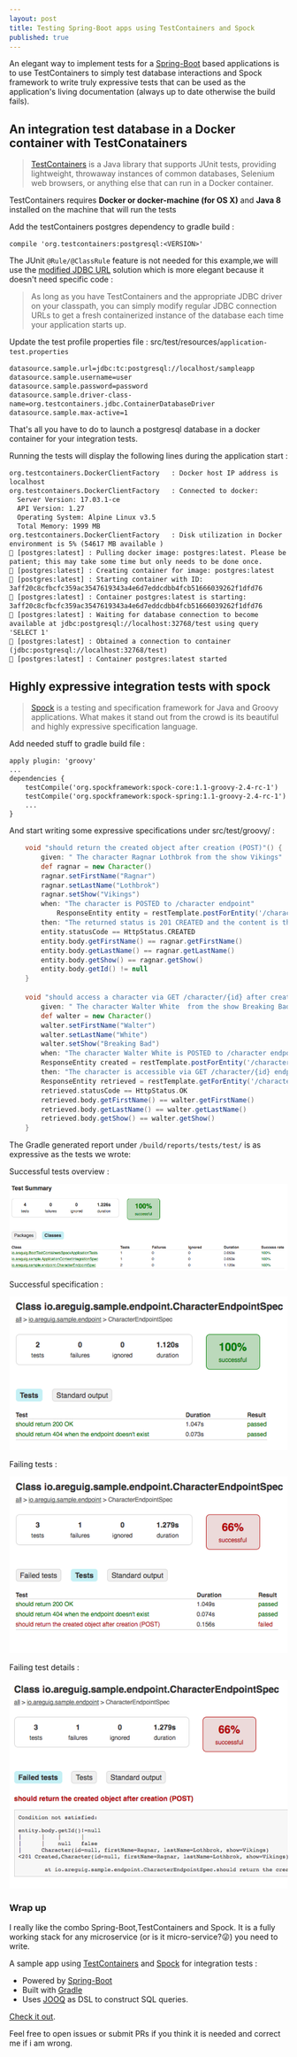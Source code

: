 ```yaml
---
layout: post
title: Testing Spring-Boot apps using TestContainers and Spock
published: true
---
```

An elegant way to implement tests for a [Spring-Boot](https://projects.spring.io/spring-boot/) based applications is to use TestContainers to simply test database interactions and Spock framework to write truly expressive tests that can be used as the application's living documentation (always up to date otherwise the build fails).

## An integration test database in a Docker container with TestConatainers

> [TestContainers](https://www.testcontainers.org/) is a Java library that supports JUnit tests, providing lightweight, throwaway instances of common databases, Selenium web browsers, or anything else that can run in a Docker container.

TestContainers requires __Docker or docker-machine (for OS X)__ and __Java 8__ installed on the machine that will run the tests

Add the testContainers postgres dependency to gradle build :

```
compile 'org.testcontainers:postgresql:<VERSION>'
```

The JUnit `@Rule/@ClassRule` feature is not needed for this example,we will use the [modified JDBC URL](https://www.testcontainers.org/usage/database_containers.html#jdbc-url) solution which is more elegant because it doesn't need specific code :

> As long as you have TestContainers and the appropriate JDBC driver on your classpath, you can simply modify regular JDBC connection URLs to get a fresh containerized instance of the database each time your application starts up.

Update the test profile properties file : src/test/resources/`application-test.properties`

``` properties
datasource.sample.url=jdbc:tc:postgresql://localhost/sampleapp
datasource.sample.username=user
datasource.sample.password=password
datasource.sample.driver-class-name=org.testcontainers.jdbc.ContainerDatabaseDriver
datasource.sample.max-active=1
```

That's all you have to do to launch a postgresql database in a docker container for your integration tests.

Running the tests will display the following lines during the application start :

```
org.testcontainers.DockerClientFactory   : Docker host IP address is localhost
org.testcontainers.DockerClientFactory   : Connected to docker:
  Server Version: 17.03.1-ce
  API Version: 1.27
  Operating System: Alpine Linux v3.5
  Total Memory: 1999 MB
org.testcontainers.DockerClientFactory   : Disk utilization in Docker environment is 5% (54617 MB available )
🐳 [postgres:latest] : Pulling docker image: postgres:latest. Please be patient; this may take some time but only needs to be done once.
🐳 [postgres:latest] : Creating container for image: postgres:latest
🐳 [postgres:latest] : Starting container with ID: 3aff20c8cfbcfc359ac3547619343a4e6d7eddcdbb4fcb51666039262f1dfd76
🐳 [postgres:latest] : Container postgres:latest is starting: 3aff20c8cfbcfc359ac3547619343a4e6d7eddcdbb4fcb51666039262f1dfd76
🐳 [postgres:latest] : Waiting for database connection to become available at jdbc:postgresql://localhost:32768/test using query 'SELECT 1'
🐳 [postgres:latest] : Obtained a connection to container (jdbc:postgresql://localhost:32768/test)
🐳 [postgres:latest] : Container postgres:latest started
```

## Highly expressive integration tests with spock

> [Spock](http://spockframework.org/) is a testing and specification framework for Java and Groovy applications. What makes it stand out from the crowd is its beautiful and highly expressive specification language.

Add needed stuff to gradle build file :

```
apply plugin: 'groovy'
...
dependencies {
	testCompile('org.spockframework:spock-core:1.1-groovy-2.4-rc-1')
	testCompile('org.spockframework:spock-spring:1.1-groovy-2.4-rc-1')
	...
}
```

And start writing some expressive specifications under src/test/groovy/ :

``` groovy
    void "should return the created object after creation (POST)"() {
        given: " The character Ragnar Lothbrok from the show Vikings"
		def ragnar = new Character()
		ragnar.setFirstName("Ragnar")
		ragnar.setLastName("Lothbrok")
		ragnar.setShow("Vikings")
        when: "The character is POSTED to /character endpoint"
        	ResponseEntity entity = restTemplate.postForEntity('/character', ragnar, Character.class)
        then: "The returned status is 201 CREATED and the content is the created object with its id in the system."
		entity.statusCode == HttpStatus.CREATED
		entity.body.getFirstName() == ragnar.getFirstName()
		entity.body.getLastName() == ragnar.getLastName()
		entity.body.getShow() == ragnar.getShow()
		entity.body.getId() != null
    }

    void "should access a character via GET /character/{id} after creation via POST /character"() {
        given: " The character Walter White  from the show Breaking Bad"
		def walter = new Character()
		walter.setFirstName("Walter")
		walter.setLastName("White")
		walter.setShow("Breaking Bad")
        when: "The character Walter White is POSTED to /character endpoint"
		ResponseEntity created = restTemplate.postForEntity('/character', walter, Character.class)
        then: "The character is accessible via GET /character/{id} endpoint"
		ResponseEntity retrieved = restTemplate.getForEntity('/character/'+created.body.getId(), Character.class)
		retrieved.statusCode == HttpStatus.OK
		retrieved.body.getFirstName() == walter.getFirstName()
		retrieved.body.getLastName() == walter.getLastName()
		retrieved.body.getShow() == walter.getShow()
    }

```

The Gradle generated report under `/build/reports/tests/test/` is as expressive as the tests we wrote:

Successful tests overview :

![All_tests_ok_overview](https://raw.githubusercontent.com/areguig/areguig.github.io/master/images/posts/boot-testContainer-spock/All_tests_ok_overview.png)

Successful specification  :

![All_test_ok_spec](https://raw.githubusercontent.com/areguig/areguig.github.io/master/images/posts/boot-testContainer-spock/All_test_ok_spec.png)

Failing tests :

![Failing_tests_overview](https://raw.githubusercontent.com/areguig/areguig.github.io/master/images/posts/boot-testContainer-spock/Failing_tests_overview.png)

Failing test details :

![Failing_test_details](https://raw.githubusercontent.com/areguig/areguig.github.io/master/images/posts/boot-testContainer-spock/Failing_test_details.png)

### Wrap up

I really like the combo Spring-Boot,TestContainers and Spock. It is a fully working stack for any microservice (or is it micro-service?😜) you need to write.

A sample app using [TestContainers](https://www.testcontainers.org/) and [Spock](http://spockframework.org/) for integration tests :

- Powered by [Spring-Boot](https://projects.spring.io/spring-boot/)
- Built with [Gradle](https://gradle.org/)
- Uses [JOOQ](https://www.jooq.org/) as DSL to construct SQL queries.

[Check it out](https://github.com/areguig/boot-testContainers-spock-sample-app).

Feel free to open issues or submit PRs if you think it is needed and correct me if i am wrong.

